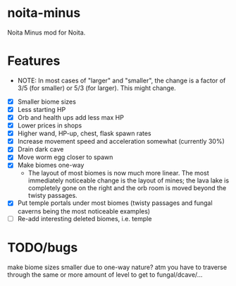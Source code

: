 # noita-minus
Noita Minus mod for Noita.

# Features

* NOTE: In most cases of "larger" and "smaller", the change is a factor of 3/5 (for smaller) or 5/3 (for larger). This might change.

- [x] Smaller biome sizes
- [x] Less starting HP
- [x] Orb and health ups add less max HP
- [x] Lower prices in shops
- [x] Higher wand, HP-up, chest, flask spawn rates
- [x] Increase movement speed and acceleration somewhat (currently 30%)
- [x] Drain dark cave
- [x] Move worm egg closer to spawn
- [x] Make biomes one-way
    - The layout of most biomes is now much more linear. The most immediately noticeable change is the layout of mines; the lava lake is completely gone on the right and the orb room is moved beyond the twisty passages. 
- [x] Put temple portals under most biomes (twisty passages and fungal caverns being the most noticeable examples)
- [ ] Re-add interesting deleted biomes, i.e. temple

# TODO/bugs

make biome sizes smaller due to one-way nature? atm you have to traverse through the same or more amount of level to get to fungal/dcave/...